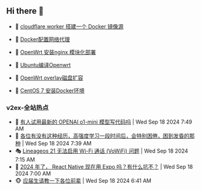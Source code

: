 ## Hi there 👋

<!--
**dkyg666/dkyg666** is a ✨ _special_ ✨ repository because its `README.md` (this file) appears on your GitHub profile.

Here are some ideas to get you started:

- 🔭 I’m currently working on ...
- 🌱 I’m currently learning ...
- 👯 I’m looking to collaborate on ...
- 🤔 I’m looking for help with ...
- 💬 Ask me about ...
- 📫 How to reach me: ...
- 😄 Pronouns: ...
- ⚡ Fun fact: ...
-->

<!-- BLOG-POST-LIST:START -->
- 🦩 [cloudflare worker 搭建一个 Docker 镜像源](http://blog.1996099.xyz/archives/cloudflare-worker-da-jian-yi-ge-docker-jing-xiang-zhan) 

- 🚦 [Docker配置网络代理](http://blog.1996099.xyz/archives/dockerpei-zhi-wang-luo-dai-li) 

- 🫶 [OpenWrt 安装nginx 模块化部署](http://blog.1996099.xyz/archives/openwrt-an-zhuang-nginx-mo-kuai-hua-bu-shu) 

- 🦄 [Ubuntu编译Openwrt](http://blog.1996099.xyz/archives/ubuntuzi-bian-yi-openwrt) 

- 🐻 [OpenWrt overlay磁盘扩容](http://blog.1996099.xyz/archives/openwrt-overlay) 

- 🤖 [CentOS 7 安装Docker环境](http://blog.1996099.xyz/archives/centos-docker) 
<!-- BLOG-POST-LIST:END -->

### v2ex-全站热点
<!-- v2ex:START -->
- 🥸 [有人试用最新的 OPENAI o1-mini 模型写代码吗](https://www.v2ex.com/t/1073760#reply0) | Wed Sep 18 2024 7:49 AM
- 🤗 [各位有没有这种经历，高强度学习一段时间后，会特别困倦，困到发昏的那种](https://www.v2ex.com/t/1073757#reply9) | Wed Sep 18 2024 7:39 AM
- 🎭 [Lineageos 21 无法启用 Wi-Fi 通话 &lpar;VoWiFi&rpar; 问题](https://www.v2ex.com/t/1073747#reply0) | Wed Sep 18 2024 7:15 AM
- 🥷 [2024 年了， React Native 现在用 Expo 吗？有什么坑不？](https://www.v2ex.com/t/1073741#reply1) | Wed Sep 18 2024 7:00 AM
- 🐵 [应届生请教一下各位前辈](https://www.v2ex.com/t/1073735#reply13) | Wed Sep 18 2024 6:41 AM<!-- v2ex:END -->

